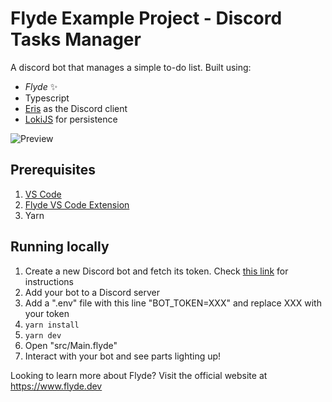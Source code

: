 # Flyde Example Project - Discord Tasks Manager 

A discord bot that manages a simple to-do list. Built using:
- *Flyde* ✨
- Typescript
- [Eris](https://abal.moe/Eris/) as the Discord client
- [LokiJS](https://github.com/techfort/LokiJS) for persistence

![Preview](/preview.gif)


## Prerequisites
1. [VS Code](https://code.visualstudio.com/)
2. [Flyde VS Code Extension](https://marketplace.visualstudio.com/items?itemName=flyde.flyde-vscode)
3. Yarn


## Running locally
1. Create a new Discord bot and fetch its token. Check [this link](https://www.toptal.com/chatbot/how-to-make-a-discord-bot) for instructions
2. Add your bot to a Discord server
3. Add a ".env" file with this line "BOT_TOKEN=XXX" and replace XXX with your token
4. `yarn install`
5. `yarn dev`
6. Open "src/Main.flyde"
7. Interact with your bot and see parts lighting up!


Looking to learn more about Flyde? Visit the official website at https://www.flyde.dev


